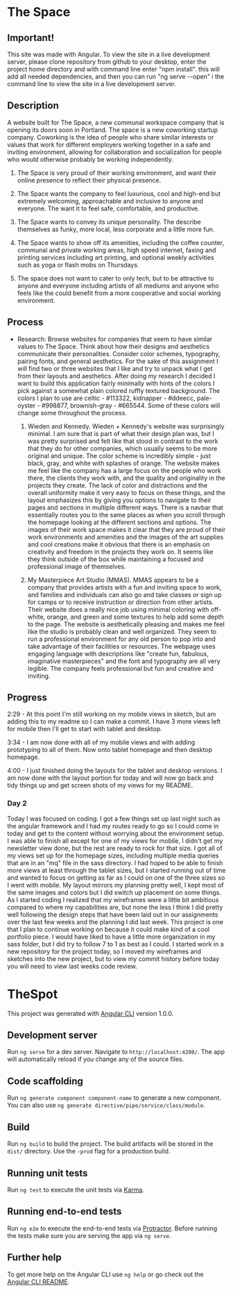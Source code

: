 # The Space

## Important!
This site was made with Angular.  To view the site in a live development server, please clone repository from github to your desktop, enter the project home directory and with command line enter "npm install".  this will add all needed dependencies, and then you can run "ng serve --open" i the command line to view the site in a live development server.

## Description

  A website built for The Space, a new communal workspace company that is opening its doors soon in Portland. The space is a new coworking startup company.  Coworking is the idea of people who share similar interests or values that work for different employers working together in a safe and inviting environment, allowing for collaboration and socialization for people who would otherwise probably be working independently.    

 1.  The Space is very proud of their working environment, and want their online presence to reflect their physical presence.

 2. The Space wants the company to feel luxurious, cool and high-end but extremely welcoming, approachable and inclusive to anyone and everyone.  The want it to feel safe, comfortable, and productive.  

 3.  The Space wants to convey its unique personality.  The describe themselves as funky, more local, less corporate and a little more fun.  

 4.  The Space wants to show off its amenities, including the coffee counter, communal and private working areas, high speed internet, faxing and printing services including art printing, and optional weekly activities such as yoga or flash mobs on Thursdays.   

 5. The space does not want to cater to only tech, but to be attractive to anyone and everyone including artists of all mediums and anyone who feels like the could benefit from a more cooperative and social working environment.


## Process

* Research: Browse websites for companies that seem to have similar values to The Space.  Think about how their designs and aesthetics communicate their personalities.  Consider color schemes, typography, pairing fonts, and general aesthetics.  For the sake of this assignment I will find two or three websites that I like and try to unpack what I get from their layouts and aesthetics.  After doing my research I decided I want to build this application fairly minimally with hints of the colors I pick against a somewhat plain colored ruffly textured background. The colors I plan to use are celtic - #113322, kidnapper - #ddeecc, pale-oyster - #998877, brownish-gray - #665544.  Some of these colors will change some throughout the process.

    1. Wieden and Kennedy.  Wieden + Kennedy's website was surprisingly minimal.  I am sure that is part of what their design plan was, but I was pretty surprised and felt like that stood in contrast to the work that they do for other companies, which usually seems to be more original and unique.  The color scheme is incredibly simple - just black, gray, and white with splashes of orange.  The website makes me feel like the company has a large focus on the people who work there, the clients they work with, and the quality and originality in the projects they create.  The lack of color and distractions and the overall uniformity make it very easy to focus on these things, and the layout emphasizes this by giving you options to navigate to their pages and sections in multiple different ways.  There is a navbar that essentially routes you to the same places as when you scroll through the homepage looking at the different sections and options.  The images of their work space makes it clear that they are proud of their work environments and amenities and the images of the art supplies and cool creations make it obvious that there is an emphasis on creativity and freedom in the projects they work on.  It seems like they think outside of the box while maintaining a focused and professional image of themselves.

    2.  My Masterpiece Art Studio (MMAS).  MMAS appears to be a company that provides artists with a fun and inviting space to work, and families and individuals can also go and take classes or sign up for camps or to receive instruction or direction from other artists.  Their website does a really nice job using minimal coloring with off-white, orange, and green and some textures to help add some depth to the page.  The website is aesthetically pleasing and makes me feel like the studio is probably clean and well organized.  They seem to run a professional environment for any old person to pop into and take advantage of their facilities or resources.  The webpage uses engaging language with descriptions like "create fun, fabulous, imaginative masterpieces" and the font and typography are all very legible.  The company feels professional but fun and creative and inviting.

## Progress

2:29 - At this point I'm still working on my mobile views in sketch, but am adding this to my readme so I can make a commit.  I have 3 more views left for mobile then I'll get to start with tablet and desktop.  

3:34 - I am now done with all of my mobile views and with adding prototyping to all of them.  Now onto tablet homepage and then desktop homepage.

4:00 - I just finished doing the layouts for the tablet and desktop versions. I am now done with the layout portion for today and will now go back and tidy things up and get screen shots of my views for my README.

### Day 2
Today I was focused on coding.  I got a few things set up last night such as the angular framework and I had my routes ready to go so I could come in today and get to the content without worrying about the environment setup.  I was able to finish all except for one of my views for mobile, I didn't get my newsletter view done, but the rest are ready to rock for that size.  I got all of my views set up for the homepage sizes, including multiple media queries that are in an "mq" file in the sass directory.  I had hoped to be able to finish more views at least through the tablet sizes, but I started running out of time and wanted to focus on getting as far as I could on one of the three sizes so I went with mobile.  My layout mirrors my planning pretty well, I kept most of the same images and colors but I did switch up placement on some things.  As I started coding I realized that my wireframes were a little bit ambitious compared to where my capabilities are, but none the less I think I did pretty well following the design steps that have been laid out in our assignments over the last few weeks and the planning I did last week.  This project is one that I plan to continue working on because it could make kind of a cool portfolio piece.  I would have liked to have a little more organization in my sass folder, but I did try to follow 7 to 1 as best as I could.   I started work in a new repository for the project today, so I moved my wireframes and sketches into the new project, but to view my commit history before today you will need to view last weeks code review.

# TheSpot

This project was generated with [Angular CLI](https://github.com/angular/angular-cli) version 1.0.0.

## Development server

Run `ng serve` for a dev server. Navigate to `http://localhost:4200/`. The app will automatically reload if you change any of the source files.

## Code scaffolding

Run `ng generate component component-name` to generate a new component. You can also use `ng generate directive/pipe/service/class/module`.

## Build

Run `ng build` to build the project. The build artifacts will be stored in the `dist/` directory. Use the `-prod` flag for a production build.

## Running unit tests

Run `ng test` to execute the unit tests via [Karma](https://karma-runner.github.io).

## Running end-to-end tests

Run `ng e2e` to execute the end-to-end tests via [Protractor](http://www.protractortest.org/).
Before running the tests make sure you are serving the app via `ng serve`.

## Further help

To get more help on the Angular CLI use `ng help` or go check out the [Angular CLI README](https://github.com/angular/angular-cli/blob/master/README.md).
